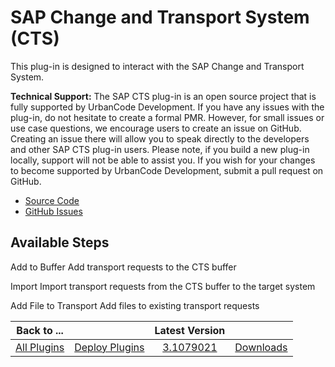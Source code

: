 
SAP Change and Transport System (CTS)
=====================================

This plug-in is designed to interact with the SAP Change and Transport System.


**Technical Support:** The SAP CTS plug-in is an open source project that is fully supported by UrbanCode Development. If you have any issues with the plug-in, do not hesitate to create a formal PMR. However, for small issues or use case questions, we encourage users to create an issue on GitHub. Creating an issue there will allow you to speak directly to the developers and other SAP CTS plug-in users. Please note, if you build a new plug-in locally, support will not be able to assist you. If you wish for your changes to become supported by UrbanCode Development, submit a pull request on GitHub.

* [Source Code](https://github.com/IBM-UrbanCode/SAP-CTS)
* [GitHub Issues](https://github.com/IBM-UrbanCode/SAP-CTS/issues)


Available Steps
---------------

Add to Buffer Add transport requests to the CTS buffer

Import Import transport requests from the CTS buffer to the target system

Add File to Transport Add files to existing transport requests



|Back to ...||Latest Version||
| :---: | :---: | :---: | :---: |
|[All Plugins](../../index.md)|[Deploy Plugins](../README.md)|[3.1079021](https://raw.githubusercontent.com/UrbanCode/IBM-UCD-PLUGINS/main/files/SAP-CTS/SAP-CTS-3.1079021.zip)|[Downloads](downloads.md)|

